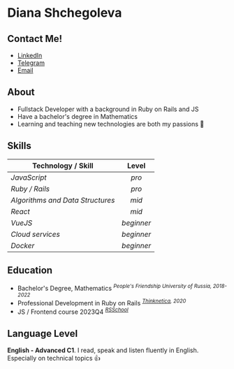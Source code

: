 # Diana Shchegoleva

## Contact Me!

* [LinkedIn](https://www.linkedin.com/in/dischglv/)
* [Telegram](https://t.me/dischglv)
* [Email](mailto:dschegoleva@gmail.com)

## About

* Fullstack Developer with a background in Ruby on Rails and JS
* Have a bachelor's degree in Mathematics
* Learning and teaching new technologies are both my passions :sparkling_heart:

## Skills

Technology / Skill   |   Level
-------------|:-------------:
*JavaScript* |   *pro*
*Ruby / Rails*      | *pro*
*Algorithms and Data Structures* |   *mid* 
*React* | *mid*
*VueJS* | *beginner*
*Cloud services* | *beginner*
*Docker* | *beginner*

## Education

* Bachelor's Degree, Mathematics
    <sup>*People's Friendship University of Russia, 2018-2022*</sup>
* Professional Development in Ruby on Rails
    <sup>*[Thinknetica](https://thinknetica.com/ruby_on_rails), 2020*</sup>
* JS / Frontend course 2023Q4
    <sup>*[RSSchool](https://rs.school/)*</sup>

## Language Level

**English - Advanced C1**. 
I read, speak and listen fluently in English. Especially on technical topics :thumbsup: